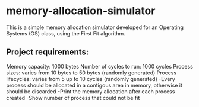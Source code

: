 # memory-allocation-simulator
This is a simple memory allocation simulator developed for an Operating Systems (OS) class, using the First Fit algorithm.

## Project requirements:

Memory capacity: 1000 bytes
Number of cycles to run: 1000 cycles
Process sizes: varies from 10 bytes to 50 bytes (randomly generated)
Process lifecycles: varies from 5 up to 10 cycles (randomly generated)
-Every process should be allocated in a contigous area in memory, otherwise it should be discarded
-Print the memory allocation after each process created
-Show number of process that could not be fit

